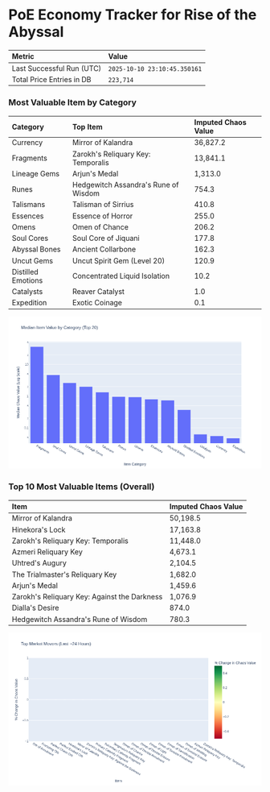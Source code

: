 # PoE Economy Tracker for Rise of the Abyssal

<!-- START_MAINTENANCE -->
| Metric | Value |
|:---|:---|
| Last Successful Run (UTC) | `2025-10-10 23:10:45.350161` |
| Total Price Entries in DB | `223,714` |

<!-- END_MAINTENANCE -->

<!-- START_DATAFRAME_DEBUG -->
<!-- END_DATAFRAME_DEBUG -->

<!-- START_CATEGORY_ANALYSIS -->
### Most Valuable Item by Category
| Category | Top Item | Imputed Chaos Value |
| :--- | :--- | :--- |
| Currency | Mirror of Kalandra | 36,827.2 |
| Fragments | Zarokh's Reliquary Key: Temporalis | 13,841.1 |
| Lineage Gems | Arjun's Medal | 1,313.0 |
| Runes | Hedgewitch Assandra's Rune of Wisdom | 754.3 |
| Talismans | Talisman of Sirrius | 410.8 |
| Essences | Essence of Horror | 255.0 |
| Omens | Omen of Chance | 206.2 |
| Soul Cores | Soul Core of Jiquani | 177.8 |
| Abyssal Bones | Ancient Collarbone | 162.3 |
| Uncut Gems | Uncut Spirit Gem (Level 20) | 120.9 |
| Distilled Emotions | Concentrated Liquid Isolation | 10.2 |
| Catalysts | Reaver Catalyst | 1.0 |
| Expedition | Exotic Coinage | 0.1 |


![Category Analysis Chart](charts/category_analysis.png)
<!-- END_ANALYSIS -->

<!-- START_ANALYSIS -->
### Top 10 Most Valuable Items (Overall)
| Item | Imputed Chaos Value |
| :--- | :--- |
| Mirror of Kalandra | 50,198.5 |
| Hinekora's Lock | 17,163.8 |
| Zarokh's Reliquary Key: Temporalis | 11,448.0 |
| Azmeri Reliquary Key | 4,673.1 |
| Uhtred's Augury | 2,104.5 |
| The Trialmaster's Reliquary Key | 1,682.0 |
| Arjun's Medal | 1,459.6 |
| Zarokh's Reliquary Key: Against the Darkness | 1,076.9 |
| Dialla's Desire | 874.0 |
| Hedgewitch Assandra's Rune of Wisdom | 780.3 |


![Market Movers Chart](charts/market_movers.png)
<!-- END_ANALYSIS -->
